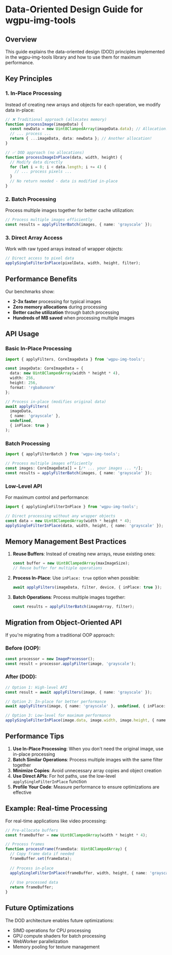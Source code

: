 # Data-Oriented Design Guide for wgpu-img-tools

## Overview

This guide explains the data-oriented design (DOD) principles implemented in the wgpu-img-tools library and how to use them for maximum performance.

## Key Principles

### 1. **In-Place Processing**
Instead of creating new arrays and objects for each operation, we modify data in-place:

```typescript
// ❌ Traditional approach (allocates memory)
function processImage(imageData) {
  const newData = new Uint8ClampedArray(imageData.data); // Allocation!
  // ... process ...
  return { ...imageData, data: newData }; // Another allocation!
}

// ✅ DOD approach (no allocations)
function processImageInPlace(data, width, height) {
  // Modify data directly
  for (let i = 0; i < data.length; i += 4) {
    // ... process pixels ...
  }
  // No return needed - data is modified in-place
}
```

### 2. **Batch Processing**
Process multiple images together for better cache utilization:

```typescript
// Process multiple images efficiently
const results = applyFilterBatch(images, { name: 'grayscale' });
```

### 3. **Direct Array Access**
Work with raw typed arrays instead of wrapper objects:

```typescript
// Direct access to pixel data
applySingleFilterInPlace(pixelData, width, height, filter);
```

## Performance Benefits

Our benchmarks show:
- **2-3x faster** processing for typical images
- **Zero memory allocations** during processing
- **Better cache utilization** through batch processing
- **Hundreds of MB saved** when processing multiple images

## API Usage

### Basic In-Place Processing

```typescript
import { applyFilters, CoreImageData } from 'wgpu-img-tools';

const imageData: CoreImageData = {
  data: new Uint8ClampedArray(width * height * 4),
  width: 256,
  height: 256,
  format: 'rgba8unorm'
};

// Process in-place (modifies original data)
await applyFilters(
  imageData,
  { name: 'grayscale' },
  undefined,
  { inPlace: true }
);
```

### Batch Processing

```typescript
import { applyFilterBatch } from 'wgpu-img-tools';

// Process multiple images efficiently
const images: CoreImageData[] = [/* ... your images ... */];
const results = applyFilterBatch(images, { name: 'grayscale' });
```

### Low-Level API

For maximum control and performance:

```typescript
import { applySingleFilterInPlace } from 'wgpu-img-tools';

// Direct processing without any wrapper objects
const data = new Uint8ClampedArray(width * height * 4);
applySingleFilterInPlace(data, width, height, { name: 'grayscale' });
```

## Memory Management Best Practices

1. **Reuse Buffers**: Instead of creating new arrays, reuse existing ones:
   ```typescript
   const buffer = new Uint8ClampedArray(maxImageSize);
   // Reuse buffer for multiple operations
   ```

2. **Process In-Place**: Use `inPlace: true` option when possible:
   ```typescript
   await applyFilters(imageData, filter, device, { inPlace: true });
   ```

3. **Batch Operations**: Process multiple images together:
   ```typescript
   const results = applyFilterBatch(imageArray, filter);
   ```

## Migration from Object-Oriented API

If you're migrating from a traditional OOP approach:

### Before (OOP):
```typescript
const processor = new ImageProcessor();
const result = processor.applyFilter(image, 'grayscale');
```

### After (DOD):
```typescript
// Option 1: High-level API
const result = await applyFilters(image, { name: 'grayscale' });

// Option 2: In-place for better performance
await applyFilters(image, { name: 'grayscale' }, undefined, { inPlace: true });

// Option 3: Low-level for maximum performance
applySingleFilterInPlace(image.data, image.width, image.height, { name: 'grayscale' });
```

## Performance Tips

1. **Use In-Place Processing**: When you don't need the original image, use in-place processing
2. **Batch Similar Operations**: Process multiple images with the same filter together
3. **Minimize Copies**: Avoid unnecessary array copies and object creation
4. **Use Direct APIs**: For hot paths, use the low-level `applySingleFilterInPlace` function
5. **Profile Your Code**: Measure performance to ensure optimizations are effective

## Example: Real-time Processing

For real-time applications like video processing:

```typescript
// Pre-allocate buffers
const frameBuffer = new Uint8ClampedArray(width * height * 4);

// Process frames
function processFrame(frameData: Uint8ClampedArray) {
  // Copy frame data if needed
  frameBuffer.set(frameData);
  
  // Process in-place
  applySingleFilterInPlace(frameBuffer, width, height, { name: 'grayscale' });
  
  // Use processed data
  return frameBuffer;
}
```

## Future Optimizations

The DOD architecture enables future optimizations:
- SIMD operations for CPU processing
- GPU compute shaders for batch processing
- WebWorker parallelization
- Memory pooling for texture management